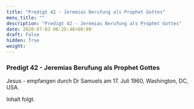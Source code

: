 ```yaml
---
title: "Predigt 42 - Jeremias Berufung als Prophet Gottes"
menu_title: ""
description: "Predigt 42 - Jeremias Berufung als Prophet Gottes"
date: 2020-07-03 06:25:48+00:00
draft: False
hidden: True
weight:
---
```

### Predigt 42 - Jeremias Berufung als Prophet Gottes

Jesus - empfangen durch Dr Samuels am 17. Juli 1960, Washington, DC, USA.

Inhalt folgt.
